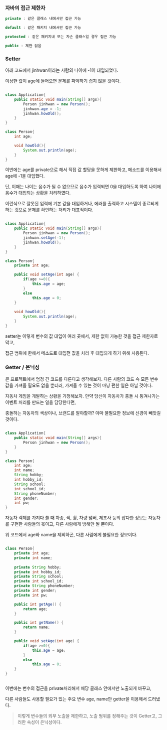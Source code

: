 ### 자바의 접근 제한자

```java
private : 같은 클래스 내에서만 접근 가능

default : 같은 패키지 내에서만 접근 가능

protected : 같은 패키지내 또는 자손 클래스일 경우 접근 가능

public : 제한 없음
```

### Setter

아래 코드에서 jinhwan이라는 사람의 나이에 -1이 대입되었다.

이상한 값이 age에 들어오면 문제를 파악하기 쉽지 않을 것이다.

```java

class Application{
    public static void main(String[] args){
        Person jinhwan = new Person();
        jinhwan.age = -1;
        jinhwan.howOld();
    }
}

class Person{
    int age;

    void howOld(){
        System.out.println(age);
    }
}

```

이번에는 age를 private으로 해서 직접 값 할당을 못하게 제한하고, 메소드를 이용해서 age에 -1을 대입했다. 

단, 이때는 나이는 음수가 될 수 없으므로 음수가 입력되면 0을 대입하도록 하여 나이에 음수가 대입되는 상황을 처리하였다.

이런식으로 잘못된 입력에 기본 값을 대입하거나, 에러를 출력하고 시스템이 종료되게 하는 것으로 문제를 확인하는 처리가 대표적이다. 

```java

class Application{
    public static void main(String[] args){
        Person jinhwan = new Person();
        jinhwan.setAge(-1);
        jinhwan.howOld();
    }
}

class Person{
    private int age;

    public void setAge(int age) {
        if(age >=0){
            this.age = age;
        }
        else
            this.age = 0;
    }
    
    void howOld(){
        System.out.println(age);
    }
}

```

setter는 이렇게 변수의 값 대입이 여러 곳에서, 제한 없이 가능한 것을 접근 제한자로 막고, 

접근 범위에 한해서 메소드로 대입전 값을 처리 후 대입되게 하기 위해 사용된다.


### Getter / 은닉성

큰 프로젝트에서 엄청 긴 코드를 다룬다고 생각해보자. 다른 사람의 코드 속 모든 변수 값을 가져올 필요도 없을 뿐더러, 가져올 수 있는 것이 마냥 편한 일은 아닐 것이다.

자동차 게임을 개발하는 상황을 가정해보자. 만약 당신이 자동차가 충돌 시 튕겨나가는 이벤트 처리를 만드는 일을 담당한다면, 

충돌하는 자동차의 색상이나, 브랜드를 알야할까? 아마 불필요한 정보에 신경이 빼앗길 것이다.

```java

class Application{
    public static void main(String[] args){
        Person jinhwan = new Person();
    }
}

class Person{
    int age;
    int name;
    String hobby;
    int hobby_id;
    String school;
    int school_id;
    String phoneNumber;
    int gender;
    int pw;
}

```

자동차 객체를 가져다 쓸 때 차종, 색, 휠, 차량 넘버, 제조사 등의 잡다한 정보는 자동차를 구현한 사람들의 몫이고, 다른 사람에게 방해만 될 뿐이다.

위 코드에서 age와 name을 제외하곤, 다른 사람에게 불필요한 정보이다. 

```java

class Person{
    private int age;
    private int name;
    
    private String hobby;
    private int hobby_id;
    private String school;
    private int school_id;
    private String phoneNumber;
    private int gender;
    private int pw;

    public int getAge() {
        return age;
    }

    public int getName() {
        return name;
    }

    public void setAge(int age) {
        if(age >=0){
            this.age = age;
        }
        else
            this.age = 0;
    }
}



```

이번에는 변수의 접근을 private처리해서 해당 클래스 안에서만 노출되게 바꾸고, 

다른 사람들도 사용할 필요가 있는 주요 변수 age, name만 getter을 이용해서 드러냈다.  

> 이렇게 변수들의 외부 노출을 제한하고, 노출 범위를 정해주는 것이 Getter고, 그러한 속성이 은닉성이다.
